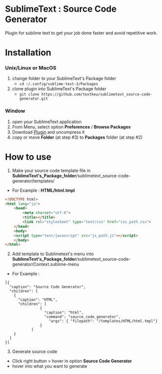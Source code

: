 # SublimeText : Source Code Generator

Plugin for sublime text to get your job done faster and avoid repetitive work.

# Installation 
### Unix/Linux or MacOS
1. change folder to your SublimeText's Package folder
    - `cd ~/.config/sublime-text-3/Packages`
2. clone plugin into SublimeText's Package folder
    - `git clone https://github.com/textkeu/sublimetext_source-code-generator.git`
### Window
1. open your SublimeText application
2. From Menu, select option **Preferences** / **Browse Packages**
3. Download [Plugin](https://github.com/textkeu/sublimetext_source-code-generator) and uncompress it
4. copy or move **Folder** (at step #3) to **Packages** folder (at step #2)

# How to use
1. Make your source code template file in **SublimeText's_Package_folder**/sublimetext_source-code-generator/templates/
* For Example :  **HTML/html.tmpl**
```html
<!DOCTYPE html>
<html lang="ja">
    <head>
        <meta charset="utf-8">
        <title></title>
        <link rel="stylesheet" type="text/css" href="css_path.css">
    </head>
    <body>
    <script type="text/javascript" src="js_path.js"></script>
    </body>
</html>

```

2. Add template to Sublimetext's menu into **SublimeText's_Package_folder**/sublimetext_source-code-generator/Context.sublime-menu
* For Example :  
````
[{
  "caption": "Source Code Generator",
  "children": [
    {
      "caption": "HTML",
      "children": [
                {
                  "caption": "html",
                  "command": "source_code_generator",
                    "args": { "filepath": "/templates/HTML/html.tmpl"}
                }
            ]
    }
  ]
}]

````
3. Generate source code
* Click right button > hover in option **Source Code Generator**
* hover into what you want to generate